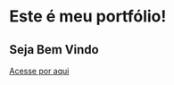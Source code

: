 <h1>Este é meu portfólio!</h1>
<h2>Seja Bem Vindo</h2>

[Acesse por aqui](https://portifolio-raul-rotilli.vercel.app)


